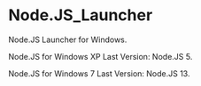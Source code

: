 # Node.JS_Launcher

Node.JS Launcher for Windows.

Node.JS for Windows XP Last Version: Node.JS 5.

Node.JS for Windows 7 Last Version: Node.JS 13.
